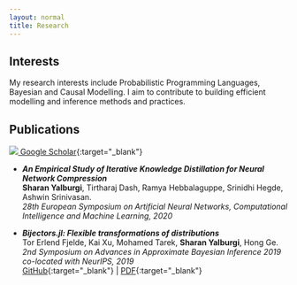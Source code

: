 ```yaml
---
layout: normal
title: Research
---
```



## Interests
My research interests include Probabilistic Programming Languages, Bayesian and Causal Modelling. I aim to contribute to building efficient modelling and inference methods and practices. 

## Publications


[<img src="https://scholar.google.com/favicon.ico"> Google Scholar](https://scholar.google.com/citations?user=z1plcoUAAAAJ){:target="_blank"}

- ***An Empirical Study of Iterative Knowledge Distillation for Neural Network Compression*** <br>
**Sharan Yalburgi**, Tirtharaj Dash, Ramya Hebbalaguppe, Srinidhi Hegde, Ashwin Srinivasan.<br>
*28th European Symposium on Artificial Neural Networks, Computational Intelligence and Machine Learning, 2020* <br>


- ***Bijectors.jl: Flexible transformations of distributions*** <br>
Tor Erlend Fjelde, Kai Xu, Mohamed Tarek, **Sharan Yalburgi**, Hong Ge. <br>
*2nd Symposium on Advances in Approximate Bayesian Inference 2019 co-located with NeurIPS, 2019* <br>
[GitHub](https://github.com/TuringLang/Bijectors.jl/){:target="_blank"} | [PDF](http://proceedings.mlr.press/v118/fjelde20a/fjelde20a.pdf){:target="_blank"}
